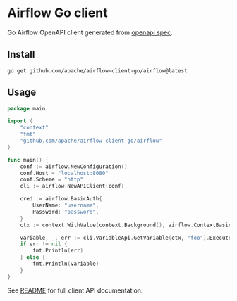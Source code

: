 <!--
 Licensed to the Apache Software Foundation (ASF) under one
 or more contributor license agreements.  See the NOTICE file
 distributed with this work for additional information
 regarding copyright ownership.  The ASF licenses this file
 to you under the Apache License, Version 2.0 (the
 "License"); you may not use this file except in compliance
 with the License.  You may obtain a copy of the License at

   http://www.apache.org/licenses/LICENSE-2.0

 Unless required by applicable law or agreed to in writing,
 software distributed under the License is distributed on an
 "AS IS" BASIS, WITHOUT WARRANTIES OR CONDITIONS OF ANY
 KIND, either express or implied.  See the License for the
 specific language governing permissions and limitations
 under the License.
-->
Airflow Go client
=================

Go Airflow OpenAPI client generated from [openapi
spec](https://github.com/apache/airflow/blob/master/clients/gen/go.sh).


Install
-------

```
go get github.com/apache/airflow-client-go/airflow@latest
```

Usage
-----

```go
package main

import (
	"context"
	"fmt"
	"github.com/apache/airflow-client-go/airflow"
)

func main() {
	conf := airflow.NewConfiguration()
	conf.Host = "localhost:8080"
	conf.Scheme = "http"
	cli := airflow.NewAPIClient(conf)

	cred := airflow.BasicAuth{
		UserName: "username",
		Password: "password",
	}
	ctx := context.WithValue(context.Background(), airflow.ContextBasicAuth, cred)

	variable, _, err := cli.VariableApi.GetVariable(ctx, "foo").Execute()
	if err != nil {
		fmt.Println(err)
	} else {
		fmt.Println(variable)
	}
}
```

See [README](./airflow/README.md#documentation-for-api-endpoints) for full client API documentation.

